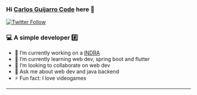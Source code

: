 ### Hi [Carlos Guijarro Code](website) here 👋

[![Twitter Follow](https://img.shields.io/twitter/follow/Carlos_GM10?color=1DA1F2&label=Carlos%20Guijarro&logo=twitter&style=for-the-badge)](twitterr)

###  :computer: A simple developer  :hash:

- 🔭 I’m currently working on a [INDRA](indra)
- 🌱 I’m currently learning web dev, spring boot and flutter
- 👯 I’m looking to collaborate on web dev
- 💬 Ask me about web dev and java backend
- ⚡ Fun fact: I love videogames
<!-- - 🤔 I’m looking for help with ... -->

---


<!-- LINKS -->

[website]: #
[indra]: https://www.indracompany.com
[twitterr]: https://twitter.com/Carlos_GM10